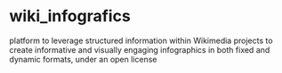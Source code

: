 # wiki_infografics
platform to leverage structured information within Wikimedia projects to create informative and visually engaging infographics in both fixed and dynamic formats, under an open license
